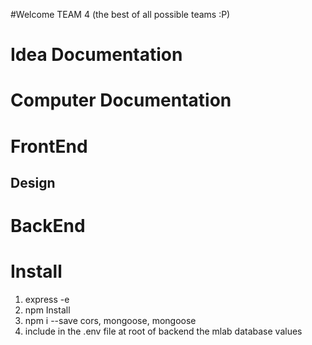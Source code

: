 #Welcome TEAM 4 (the best of all possible teams :P)

# Idea Documentation


# Computer Documentation

# FrontEnd
## Design


# BackEnd
# Install
1. express -e
2. npm Install
3. npm i --save cors, mongoose, mongoose
4. include in the .env file at root of backend the mlab database values
